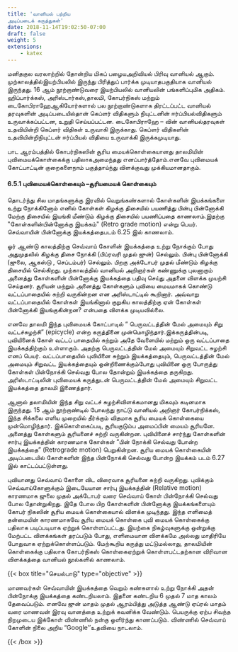 ```yaml
---
title: 'வானியல் பற்றிய
அடிப்படைக் கருத்துகள்'
date: 2018-11-14T19:02:50-07:00
draft: false
weight: 5
extensions:
    - katex
---
```


மனிதகுல வரலாற்றில் தோன்றிய மிகப் பழையஅறிவியல் பிரிவு வானியல் ஆகும். முற்காலத்தில்இயற்பியலில் இருந்து பிரித்துப் பார்க்க முடியாதபகுதியாக வானியல் இருந்தது. 16 ஆம் நூற்றாண்டுவரை இயற்பியலில் வானியலின் பங்களிப்புமிக அதிகம். ஹிப்பார்க்கஸ், அரிஸ்டார்கஸ்,தாலமி, கோபர்நிகஸ் மற்றும் டைகோபிராஹேஆகியோர்களால் பல நூற்றாண்டுகளாக
திரட்டப்பட்ட வானியல் தரவுகளின் அடிப்படையில்தான் கெப்ளர் விதிகளும் நியுட்டனின் ஈர்ப்பியல்விதிகளும் உருவாக்கப்பட்டன, உறுதி செய்யப்பட்டன. டைகோபிராஹே – வின் வானியல்தரவுகள் உதவியின்றி கெப்ளர் விதிகள் உருவாகி
இருக்காது. கெப்ளர் விதிகளின் உதவியின்றிநியுட்டன் ஈர்ப்பியல் விதியை உருவாக்கி இருக்கமுடியாது.

பாட ஆரம்பத்தில் கோபர்நிகஸின் சூரிய மையக்கொள்கையானது தாலமியின் புவிமையக்கொள்கைக்கு பதிலாகஅமைந்தது எனப்பார்த்தோம்.எனவே புவிமையக் கோட்பாட்டின் குறைகளைநாம் பகுத்தாய்ந்து விளக்குவது முக்கியமானதாகும்.

 #### 6.5.1 புவிமையக்கொள்கையும் –சூரியமையக் கொள்கையும்

தொடர்ந்து சில மாதங்களுக்கு இரவில் வெறுங்கண்களால் கோள்களின் இயக்கங்களை உற்று நோக்கினோம் எனில் கோள்கள் கிழக்கு திசையில் பயணித்து பின்பு பின்னோக்கி மேற்கு திசையில் இயங்கி மீண்டும் கிழக்கு திசையில் பயணிப்பதை காணலாம்.இதற்கு "கோள்களின்பின்னோக்கு இயக்கம்" (Retro grade motion) என்று பெயர். செவ்வாயின் பின்னோக்கு இயக்கத்தைபடம் 6.25 இல் காணலாம்.

ஓர் ஆண்டு காலத்திற்கு செவ்வாய் கோளின் இயக்கத்தை உற்று நோக்கும் போது அதுமுதலில் கிழக்கு திசை நோக்கி (பிப்ரவரி முதல்
ஜுன்) செல்லும். பின்பு பின்னோக்கி (ஜுலை, ஆகஸ்டு , செப்டம்பர்) செல்லும். பிறகு அக்டோபர் முதல் மீண்டும் கிழக்கு திசையில் செல்கிறது. முற்காலத்தில் வானியல் அறிஞர்கள் கண்ணுக்கு புலனாகும் அனைத்து கோள்களின் பின்னோக்கு
இயக்கத்தை பதிவு செய்து அதனை விளக்க முயற்சி செய்தனர். சூரியன் மற்றும் அனைத்து கோள்களும்
புவியை மையமாகக் கொண்டு வட்டப்பாதையில் சுற்றி வருகின்றன என அரிஸ்டாட்டில் கூறினார். அவ்வாறு வட்டப்பாதையில் கோள்கள் இயங்கினால் குறுகிய காலத்திற்கு ஏன் கோள்கள் பின்னோக்கி இயங்குகின்றன? என்பதை விளக்க முடியவில்லை.

 எனவே தாலமி இந்த புவிமையக் கோட்பாடில் “ பெருவட்டத்தின் மேல் அமையும் சிறு வட்டச்சுழற்சி” (epicycle) என்ற கருத்தினை முன்மொழிந்தார்.இக்கருத்தின்படி, புவியினைக் கோள் வட்டப் பாதையில் சுற்றும் அதே வேளையில் மற்றும் ஒரு வட்டப்பாதை இயக்கத்திற்கும் உள்ளாகும். அதற்கு பெருவட்டத்தின் மேல் அமையும் சிறுவட்ட சுழற்சி எனப் பெயர். வட்டப்பாதையில் புவியினை சுற்றும் இயக்கத்தையும், பெருவட்டத்தின் மேல் அமையும் சிறுவட்ட இயக்கத்தையும் ஒன்றிணைக்கும்போது புவியினை ஒரு போருத்து கோள்கள் பின்நோக்கி செல்வது போல தோன்றும் இயக்கத்தை தருகிறது. அரிஸ்டாட்டிலின் புவிமையக் கருத்துடன் பெருவட்டத்தின் மேல் அமையும் சிறுவட்ட இயக்கத்தை தாலமி இணைத்தார்.

ஆனால் தலாமியின் இந்த சிறு வட்டச் சுழற்சிவிளக்கமானது மிகவும் கடினமாக இருந்தது. 15 ஆம் நூற்றாண்டில் போலந்து நாட்டு வானியல் அறிஞர் கோபர்நிக்கஸ், இந்த சிக்கலை எளிய முறையில் தீர்க்கும் விதமாக சூரிய மையக் கொள்கையை
முன்மொழிந்தார். இக்கொள்கைப்படி, சூரியகுடும்ப அமைப்பின் மையம் சூரியனே. அனைத்து கோள்களும் சூரியனைச் சுற்றி வருகின்றன.
புவியினைச் சார்ந்து கோள்களின் சார்பு இயக்கத்தின் காரணமாக கோள்கள் “பின் நோக்கி செல்வது போன்ற இயக்கத்தை” (Retrograde
motion) பெறுகின்றன. சூரிய மையக் கொள்கையின் அடிப்படையில் கோள்களின் இந்த பின்நோக்கி செல்வது போன்ற இயக்கம் படம் 6.27 இல் காட்டப்பட்டுள்ளது.

புவியானது செவ்வாய் கோளை விட விரைவாக சூரியனை சுற்றி வருகிறது. புவிக்கும் செவ்வாய்கோளுக்கும் இடையேயான சார்பு இயக்கத்தின் (Relative motion) காரணமாக ஜுலை முதல் அக்டோபர் வரை செவ்வாய் கோள் பின்நோக்கி செல்வது போல தோன்றுகிறது. இதே போல பிற கோள்களின் பின்னோக்கு இயக்கங்களையும் கோபர் நிகஸின் சூரிய மையக் கொள்கையால் விளக்க முடிந்தது. இந்த எளிமைத் தன்மையின் காரணமாகவே சூரிய மையக் கொள்கை புவி மையக் கொள்கைக்கு பதிலாக படிப்படியாக ஏற்றுக் கொள்ளப்பட்டது. இயற்கை நிகழ்வுகளுக்கு ஒன்றுக்கு மேற்பட்ட விளக்கங்கள் தரப்படும் போது, எளிமையான விளக்கமே அல்லது மாதிரியே போதுவாக ஏற்றுக்கொள்ளப்படும். மேற்கூறிய கருத்து மட்டுமல்லாது, தாலமியின் கொள்கைக்கு பதிலாக கோபர்நிகஸ் கொள்கைஏற்றுக் கொள்ளபட்டதற்கான விரிவான விளக்கத்தை வானியல் நூல்களில் காணலாம்.

{{< box title="செயல்பாடு" type="objective" >}}

மாணவர்கள் செவ்வாயின் இயக்கத்தை வெறும்
கண்களால் உற்று நோக்கி அதன் பின்நோக்கு
இயக்கத்தை கண்டறியலாம். இதனை
கண்டறிய 6 முதல் 7 மாத காலம் தேவைப்படும்.
எனவே ஜுன் மாதம் முதல் ஆரம்பித்து அடுத்த
ஆண்டு ஏப்ரல் மாதம் வரை மாணவன் இரவு
வானத்தை உற்றுக் கவனிக்க வேண்டும்.
பெயருக்கு ஏற்ப சிவந்த நிறமுடைய இக்கோள்
விண்ணில் நன்கு ஒளிர்ந்து காணப்படும்.
விண்ணில் செவ்வாய் கோளின் நிலை அறிய
“Google’’உதவியை நாடலாம்.

{{< /box >}}